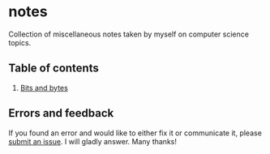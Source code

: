 # notes

Collection of miscellaneous notes taken by myself on computer science topics.

## Table of contents

1. [Bits and bytes](https://github.com/jeanmathieupotvin/core-notes/blob/main/notes/bits-bytes/README.md)

## Errors and feedback

If you found an error and would like to either fix it or communicate it,
please [submit an issue](https://github.com/jeanmathieupotvin/core-notes/issues).
I will gladly answer. Many thanks!
